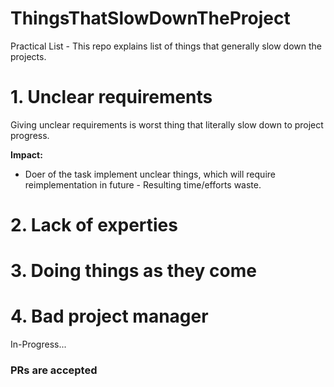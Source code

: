 # ThingsThatSlowDownTheProject
Practical List - This repo explains list of things that generally slow down the projects.

# 1. Unclear requirements
Giving unclear requirements is worst thing that literally slow down to project progress.

**Impact:**
- Doer of the task implement unclear things, which will require reimplementation in future - Resulting time/efforts waste.

# 2. Lack of experties

# 3. Doing things as they come

# 4. Bad project manager

In-Progress...

### PRs are accepted
